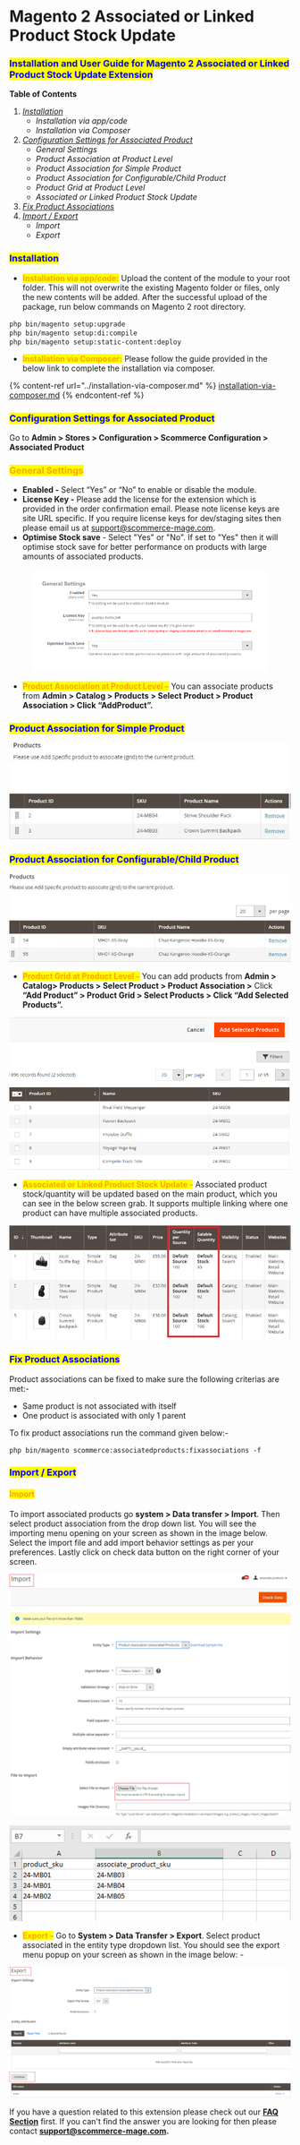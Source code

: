 # Magento 2 Associated or Linked Product Stock Update

### <mark style="color:blue;">Installation and User Guide for Magento 2 Associated or Linked Product Stock Update Extension</mark>

**Table of Contents**

1. [_Installation_ ](magento-2-associated-or-linked-product-stock-update.md#\_bookmark0)
   * _Installation via app/code_&#x20;
   * _Installation via Composer_&#x20;
2. [_Configuration Settings for Associated Product_ ](magento-2-associated-or-linked-product-stock-update.md#\_bookmark3)
   * _General Settings_&#x20;
   * _Product Association at Product Level_&#x20;
   * _Product Association for Simple Product_&#x20;
   * _Product Association for Configurable/Child Product_&#x20;
   * _Product Grid at Product Level_&#x20;
   * _Associated or Linked Product Stock Update_&#x20;
3. [_Fix Product Associations_](magento-2-associated-or-linked-product-stock-update.md#\_bookmark10)
4. [_Import / Export_ ](magento-2-associated-or-linked-product-stock-update.md#\_bookmark10)
   * _Import_&#x20;
   * _Export_&#x20;

### <mark style="color:blue;">Installation</mark> <a href="#bookmark0" id="bookmark0"></a>

* <mark style="color:orange;">**Installation via app/code:**</mark> Upload the content of the module to your root folder. This will not overwrite the existing Magento folder or files, only the new contents will be added. After the successful upload of the package, run below commands on Magento 2 root directory.

```
php bin/magento setup:upgrade
php bin/magento setup:di:compile
php bin/magento setup:static-content:deploy
```

* <mark style="color:orange;">**Installation via Composer:**</mark> Please follow the guide provided in the below link to complete the installation via composer.

{% content-ref url="../installation-via-composer.md" %}
[installation-via-composer.md](../installation-via-composer.md)
{% endcontent-ref %}

### <mark style="color:blue;">Configuration Settings for Associated Product</mark> <a href="#bookmark3" id="bookmark3"></a>

Go to **Admin > Stores > Configuration > Scommerce Configuration > Associated Product**

### <mark style="color:orange;">General Settings</mark> <a href="#bookmark4" id="bookmark4"></a>

* **Enabled -** Select “Yes” or “No” to enable or disable the module.
* **License Key -** Please add the license for the extension which is provided in the order confirmation email. Please note license keys are site URL specific. If you require license keys for dev/staging sites then please email us at [support@scommerce-mage.com](mailto:support@scommerce-mage.com).
* **Optimise Stock save** - Select "Yes" or "No". If set to "Yes" then it will optimise stock save for better performance on products with large amounts of associated products.

<figure><img src="../../.gitbook/assets/image (2) (1) (1) (1) (1) (1).png" alt=""><figcaption></figcaption></figure>

* <mark style="color:orange;">**Product Association at Product Level –**</mark> You can associate products from **Admin > Catalog > Products > Select Product > Product Association > Click “AddProduct”.**

### <mark style="color:blue;">Product Association for Simple Product</mark> <a href="#bookmark6" id="bookmark6"></a>

![](<../../.gitbook/assets/2 (16)>)

### <mark style="color:blue;">Product Association for Configurable/Child Product</mark> <a href="#bookmark7" id="bookmark7"></a>

![](<../../.gitbook/assets/3 (16)>)

* <mark style="color:orange;">**Product Grid at Product Level –**</mark> You can add products from **Admin > Catalog> Products > Select Product > Product Association >** Click **“Add Product” > Product Grid > Select Products > Click “Add Selected Products”.**

![](<../../.gitbook/assets/4 (4)>)

* <mark style="color:orange;">**Associated or Linked Product Stock Update -**</mark> Associated product stock/quantity will be updated based on the main product, which you can see in the below screen grab. It supports multiple linking where one product can have multiple associated products.

![](<../../.gitbook/assets/5 (59)>)

### <mark style="color:blue;">Fix Product Associations</mark> <a href="#bookmark10" id="bookmark10"></a>

Product associations can be fixed to make sure the following criterias are met:-

* Same product is not associated with itself
* One product is associated with only 1 parent

To fix product associations run the command given below:-

```
php bin/magento scommerce:associatedproducts:fixassociations -f
```

### <mark style="color:blue;">Import / Export</mark> <a href="#bookmark10" id="bookmark10"></a>

#### <mark style="color:orange;">Import</mark> <a href="#bookmark11" id="bookmark11"></a>

To import associated products go **system > Data transfer > Import**. Then select product association from the drop down list. You will see the importing menu opening on your screen as shown in the image below. Select the import file and add import behavior settings as per your preferences. Lastly click on check data button on the right corner of your screen.

![](<../../.gitbook/assets/6 (49)>)

![](<../../.gitbook/assets/7 (36)>)

* <mark style="color:orange;">**Export –**</mark> Go to **System > Data Transfer > Export**. Select product associated in the entity type dropdown list. You should see the export menu popup on your screen as shown in the image below: -

![](<../../.gitbook/assets/8 (55)>)

If you have a question related to this extension please check out our [**FAQ Section**](https://www.scommerce-mage.com/magento-2-associated-or-linked-product-stock-update.html#faq) first. If you can't find the answer you are looking for then please contact [**support@scommerce-mage.com**](mailto:core@scommerce-mage.com)**.**
